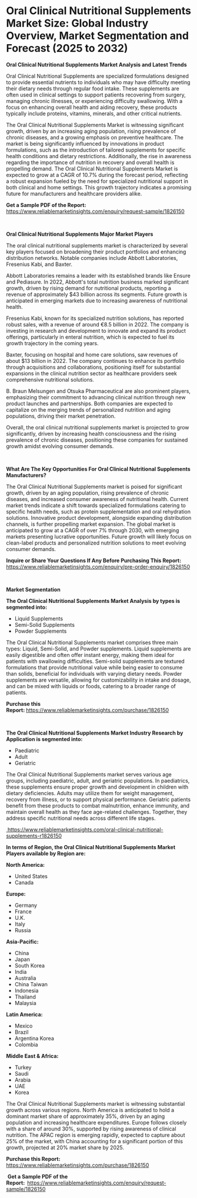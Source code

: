 <p><h1>Oral Clinical Nutritional Supplements Market Size: Global Industry Overview, Market Segmentation and Forecast (2025 to 2032)</h1></p><p><strong>Oral Clinical Nutritional Supplements Market Analysis and Latest Trends</strong></p>
<p><p>Oral Clinical Nutritional Supplements are specialized formulations designed to provide essential nutrients to individuals who may have difficulty meeting their dietary needs through regular food intake. These supplements are often used in clinical settings to support patients recovering from surgery, managing chronic illnesses, or experiencing difficulty swallowing. With a focus on enhancing overall health and aiding recovery, these products typically include proteins, vitamins, minerals, and other critical nutrients.</p><p>The Oral Clinical Nutritional Supplements Market is witnessing significant growth, driven by an increasing aging population, rising prevalence of chronic diseases, and a growing emphasis on preventive healthcare. The market is being significantly influenced by innovations in product formulations, such as the introduction of tailored supplements for specific health conditions and dietary restrictions. Additionally, the rise in awareness regarding the importance of nutrition in recovery and overall health is propelling demand. The Oral Clinical Nutritional Supplements Market is expected to grow at a CAGR of 10.7% during the forecast period, reflecting a robust expansion fueled by the need for specialized nutritional support in both clinical and home settings. This growth trajectory indicates a promising future for manufacturers and healthcare providers alike.</p></p>
<p><strong>Get a Sample PDF of the Report:&nbsp;</strong> <a href="https://www.reliablemarketinsights.com/enquiry/request-sample/1826150?utm_campaign=3453&utm_medium=2&utm_source=Github&utm_content=ia&utm_term=19042025&utm_id=oral-clinical-nutritional-supplements">https://www.reliablemarketinsights.com/enquiry/request-sample/1826150</a></p>
<p>&nbsp;</p>
<p><strong>Oral Clinical Nutritional Supplements Major Market Players</strong></p>
<p><p>The oral clinical nutritional supplements market is characterized by several key players focused on broadening their product portfolios and enhancing distribution networks. Notable companies include Abbott Laboratories, Fresenius Kabi, and Baxter.</p><p>Abbott Laboratories remains a leader with its established brands like Ensure and Pediasure. In 2022, Abbott's total nutrition business marked significant growth, driven by rising demand for nutritional products, reporting a revenue of approximately $43 billion across its segments. Future growth is anticipated in emerging markets due to increasing awareness of nutritional health.</p><p>Fresenius Kabi, known for its specialized nutrition solutions, has reported robust sales, with a revenue of around €8.5 billion in 2022. The company is investing in research and development to innovate and expand its product offerings, particularly in enteral nutrition, which is expected to fuel its growth trajectory in the coming years.</p><p>Baxter, focusing on hospital and home care solutions, saw revenues of about $13 billion in 2022. The company continues to enhance its portfolio through acquisitions and collaborations, positioning itself for substantial expansions in the clinical nutrition sector as healthcare providers seek comprehensive nutritional solutions.</p><p>B. Braun Melsungen and Otsuka Pharmaceutical are also prominent players, emphasizing their commitment to advancing clinical nutrition through new product launches and partnerships. Both companies are expected to capitalize on the merging trends of personalized nutrition and aging populations, driving their market penetration.</p><p>Overall, the oral clinical nutritional supplements market is projected to grow significantly, driven by increasing health consciousness and the rising prevalence of chronic diseases, positioning these companies for sustained growth amidst evolving consumer demands.</p></p>
<p>&nbsp;</p>
<p><strong>What Are The Key Opportunities For Oral Clinical Nutritional Supplements Manufacturers?</strong></p>
<p><p>The Oral Clinical Nutritional Supplements market is poised for significant growth, driven by an aging population, rising prevalence of chronic diseases, and increased consumer awareness of nutritional health. Current market trends indicate a shift towards specialized formulations catering to specific health needs, such as protein supplementation and oral rehydration solutions. Innovative product development, alongside expanding distribution channels, is further propelling market expansion. The global market is anticipated to grow at a CAGR of over 7% through 2030, with emerging markets presenting lucrative opportunities. Future growth will likely focus on clean-label products and personalized nutrition solutions to meet evolving consumer demands.</p></p>
<p><strong>Inquire or Share Your Questions If Any Before Purchasing This Report:</strong> <a href="https://www.reliablemarketinsights.com/enquiry/pre-order-enquiry/1826150?utm_campaign=3453&utm_medium=2&utm_source=Github&utm_content=ia&utm_term=19042025&utm_id=oral-clinical-nutritional-supplements">https://www.reliablemarketinsights.com/enquiry/pre-order-enquiry/1826150</a></p>
<p>&nbsp;</p>
<p><strong>Market Segmentation</strong></p>
<p><strong>The Oral Clinical Nutritional Supplements Market Analysis by types is segmented into:</strong></p>
<p><ul><li>Liquid Supplements</li><li>Semi-Solid Supplements</li><li>Powder Supplements</li></ul></p>
<p><p>The Oral Clinical Nutritional Supplements market comprises three main types: Liquid, Semi-Solid, and Powder supplements. Liquid supplements are easily digestible and often offer instant energy, making them ideal for patients with swallowing difficulties. Semi-solid supplements are textured formulations that provide nutritional value while being easier to consume than solids, beneficial for individuals with varying dietary needs. Powder supplements are versatile, allowing for customizability in intake and dosage, and can be mixed with liquids or foods, catering to a broader range of patients.</p></p>
<p><strong>Purchase this Report:&nbsp;</strong><a href="https://www.reliablemarketinsights.com/purchase/1826150?utm_campaign=3453&utm_medium=2&utm_source=Github&utm_content=ia&utm_term=19042025&utm_id=oral-clinical-nutritional-supplements">https://www.reliablemarketinsights.com/purchase/1826150</a></p>
<p>&nbsp;</p>
<p><strong>The Oral Clinical Nutritional Supplements Market Industry Research by Application is segmented into:</strong></p>
<p><ul><li>Paediatric</li><li>Adult</li><li>Geriatric</li></ul></p>
<p><p>The Oral Clinical Nutritional Supplements market serves various age groups, including paediatric, adult, and geriatric populations. In paediatrics, these supplements ensure proper growth and development in children with dietary deficiencies. Adults may utilize them for weight management, recovery from illness, or to support physical performance. Geriatric patients benefit from these products to combat malnutrition, enhance immunity, and maintain overall health as they face age-related challenges. Together, they address specific nutritional needs across different life stages.</p></p>
<p><a href="https://www.reliablemarketinsights.com/oral-clinical-nutritional-supplements-r1826150?utm_campaign=3453&utm_medium=2&utm_source=Github&utm_content=ia&utm_term=19042025&utm_id=oral-clinical-nutritional-supplements">&nbsp;https://www.reliablemarketinsights.com/oral-clinical-nutritional-supplements-r1826150</a></p>
<p><strong>In terms of Region, the Oral Clinical Nutritional Supplements Market Players available by Region are:</strong></p>
<p>
    <p> <strong> North America: </strong>
        <ul>
            <li>United States</li>
            <li>Canada</li>
        </ul>
        </p> 
    <p> <strong> Europe: </strong>
        <ul>
            <li>Germany</li>
            <li>France</li>
            <li>U.K.</li>
            <li>Italy</li>
            <li>Russia</li>
        </ul>
        </p> 
    <p> <strong> Asia-Pacific: </strong>
        <ul>
            <li>China</li>
            <li>Japan</li>
            <li>South Korea</li>
            <li>India</li>
            <li>Australia</li>
            <li>China Taiwan</li>
            <li>Indonesia</li>
            <li>Thailand</li>
            <li>Malaysia</li>
        </ul>
        </p> 
    <p> <strong> Latin America: </strong>
        <ul>
            <li>Mexico</li>
            <li>Brazil</li>
            <li>Argentina Korea</li>
            <li>Colombia</li>
        </ul>
        </p> 
    <p> <strong> Middle East & Africa: </strong>
        <ul>
            <li>Turkey</li>
            <li>Saudi</li>
            <li>Arabia</li>
            <li>UAE</li>
            <li>Korea</li>
        </ul>
    </p>
    </p>
<p><p>The Oral Clinical Nutritional Supplements market is witnessing substantial growth across various regions. North America is anticipated to hold a dominant market share of approximately 35%, driven by an aging population and increasing healthcare expenditures. Europe follows closely with a share of around 30%, supported by rising awareness of clinical nutrition. The APAC region is emerging rapidly, expected to capture about 25% of the market, with China accounting for a significant portion of this growth, projected at 20% market share by 2025.</p></p>
<p><strong>Purchase this Report: </strong><a href="https://www.reliablemarketinsights.com/purchase/1826150?utm_campaign=3453&utm_medium=2&utm_source=Github&utm_content=ia&utm_term=19042025&utm_id=oral-clinical-nutritional-supplements">https://www.reliablemarketinsights.com/purchase/1826150</a></p>
<p>&nbsp;<strong>Get a Sample PDF of the Report:&nbsp;&nbsp;</strong><a href="https://www.reliablemarketinsights.com/enquiry/request-sample/1826150?utm_campaign=3453&utm_medium=2&utm_source=Github&utm_content=ia&utm_term=19042025&utm_id=oral-clinical-nutritional-supplements">https://www.reliablemarketinsights.com/enquiry/request-sample/1826150</a></p>
<p><strong></strong></p>
<p><p></p><p></p><p></p></p>